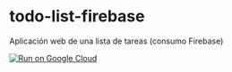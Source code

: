 # todo-list-firebase 
Aplicación web de una lista de tareas (consumo Firebase)

[![Run on Google Cloud](https://storage.googleapis.com/cloudrun/button.svg)](https://console.cloud.google.com/cloudshell/editor?shellonly=true&cloudshell_image=gcr.io/cloudrun/button&cloudshell_git_repo=https://github.com/Mozta/app-web-todo-list-firebase.git)
